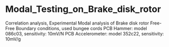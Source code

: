 # Modal_Testing_on_Brake_disk_rotor
Correlation analysis, Experimental Modal analysis of Brake disk rotor
Free-Free Boundary conditions, used bungee cords
PCB Hammer: model 086c03, sensitivity: 10mV/N
PCB Accelerometer: model 352c22, sensitivity: 10mV/g
